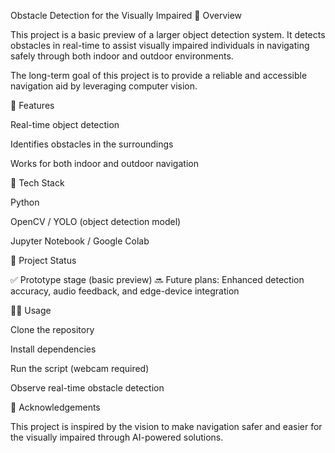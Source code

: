 Obstacle Detection for the Visually Impaired
📌 Overview

This project is a basic preview of a larger object detection system. It detects obstacles in real-time to assist visually impaired individuals in navigating safely through both indoor and outdoor environments.

The long-term goal of this project is to provide a reliable and accessible navigation aid by leveraging computer vision.

🎯 Features

Real-time object detection

Identifies obstacles in the surroundings

Works for both indoor and outdoor navigation

🚀 Tech Stack

Python

OpenCV / YOLO (object detection model)

Jupyter Notebook / Google Colab

📂 Project Status

✅ Prototype stage (basic preview)
🔜 Future plans: Enhanced detection accuracy, audio feedback, and edge-device integration

🧑‍💻 Usage

Clone the repository

Install dependencies

Run the script (webcam required)

Observe real-time obstacle detection

🙌 Acknowledgements

This project is inspired by the vision to make navigation safer and easier for the visually impaired through AI-powered solutions.

